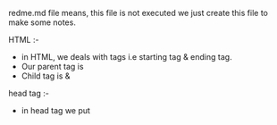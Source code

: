 redme.md file means, this file is not executed we just create this file to make some notes.

HTML :-

- in HTML, we deals with tags i.e starting tag & ending tag.
- Our parent tag  is <html></html>
- Child tag is <head></head> &  <body></body>


head tag :-

-  in head tag we put <title> tag for give the title of the web page.
- in head tag we also give some external css link over here.

Body tag :-

- in body tag give all web page code in this file whatever we see in the screen.
-  body tag contain all elements link header , context , forms etc..

Heading :-

- heading are  major element where put the context  heading.
- in html heading 6 types(h1, h2, h3, h4, h5, h6)
- h1  is the bigger heading.
- h6 is the smaller heading.

paragraph / desciption :-

- in HTML we use paragraph for writting some description over our heading.
- we denoted the tag <p></p> for writing a paragraph.

* <br> tag is used for break the line, and it is a single tag.
* <hr> tag is used for horizontal line, and its also a single tag.
-
image :-
- in HTML, we need <img> tag for inserting image in our web pages.
-<img> tag contain crc(source) , height ,   width , alt(alternate)

- these src, height, width & alt is the properties of image so we called attribute of <img> tag.

insert outside link :-

- in html when we want to put some other link in html we just put<a> tag over here.
- <a> - anchor tag (it is used to put hyperlink of any other websites.)
- <a> tag contain, href(hyper reference- refernece to another page or sites) attributes for insert the hyperlink over anchor tag.
- <a> tag also contain target attribute for open that link. target attributes contain 2 values when we pust "_self" and "_blank"
- "_self" attributes open the link iteself but "_blank" open the link in anew tab

HTML Formating :-

- in html we use formating for styling our paragraph section.
1. <b> - bold text
2. <i> - italic text
3. <em> - empasized text
4. <strong> - bold or bigger the text
5. <mark> - marked or highlighted the text
6. <small> - smaller the text
7. <del> - deleted the text
8. <ins> - inserted the text
9. <sub> - subscript the text
10. <sup> - superscript the text

HTML Table :-
- html table means its a table like structure where we write somethings in rows and columns.
- main tag of  html  table is <table>
- <tr> - table row
- <td> - table data
- <th> - table heading
- <thead> - table heading
- <tbody> - table body
- <tfoot> - table footer
    
    HTML LIST :-

    - list is a collection  of data where we can put in structural manner so we  take html for structuring the list.
    - in html list are of 2 types
    1. ordered list :- ordered list is a list where we can put the data in order<ol>
    2. unordered list :- <ul>
    - <li> - list items

    ex -   
    My techanical skills are :-
    1. HTML
    2. CSS
    3. React Js
    4. Node Js
    5. Ruby/Rails

    My Hobby :-
    - All time sleeping
    - Scrolling the reels
    - Playing games


pratice Question:-
 create your portfolio websites using HTML,
 1. give your name - heading
 2. give your image
 3. give your descrption of 6 lines by use of formating
 4. write your full education and result, which board you passed out starting from schooling
 5. write your strength - ordered list
 6. write your weakness - unordered list
 7. attach all your social link - Anchor tag(Hyper  reference)
 
